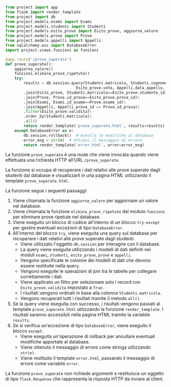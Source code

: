 ```Python
from project import app
from flask import render_template
from project import db
from project.models.esami import Esami
from project.models.studenti import Studenti
from project.models.esito_prove import Esito_prove, aggiorna_valore
from project.models.prove import Prove
from project.models.appelli import Appelli
from sqlalchemy.exc import DatabaseError
import project.views.funzioni as funzioni

@app.route('/prove_superate')
def prove_superate():
    aggiorna_valore()
    funzioni.elimina_prove_ripetute()
    try:
        results = db.session.query(Studenti.matricola, Studenti.cognome_studente, Studenti.nome_studente, Esami.nome_esame, 
                               Esito_prove.voto, Appelli.data_appello, Esito_prove.data_scadenza, Prove.tipo_prova,Esito_prove.validita)\
        .join(Esito_prove, Studenti.matricola==Esito_prove.studente_id)\
        .join(Prove, Prove.id_prova==Esito_prove.prova_id)\
        .join(Esami, Esami.id_esame==Prove.esame_id)\
        .join(Appelli, Appelli.prova_id == Prove.id_prova)\
        .filter(Esito_prove.validita)\
        .order_by(Studenti.matricola)\
        .all()
        return render_template('prove_superate.html', results=results)
    except DatabaseError as e:
        db.session.rollback()  # Annulla le modifiche al database
        error_msg = str(e)  # Ottieni il messaggio di errore
        return render_template('error.html', error=error_msg)
```

La funzione `prove_superate` è una route che viene invocata quando viene effettuata una richiesta HTTP all'URL `/prove_superate`. 

La funzione si occupa di recuperare i dati relativi alle prove superate dagli studenti dal database e visualizzarli in una pagina HTML utilizzando il template `prove_superate.html`.

La funzione segue i seguenti passaggi:

1. Viene chiamata la funzione `aggiorna_valore` per aggiornare un valore nel database.
2. Viene chiamata la funzione `elimina_prove_ripetute` dal modulo `funzioni` per eliminare prove ripetute nel database.
3. Viene eseguito un blocco di codice all'interno di un blocco `try-except` per gestire eventuali eccezioni di tipo `DatabaseError`.
4. All'interno del blocco `try`, viene eseguita una query sul database per recuperare i dati relativi alle prove superate dagli studenti.
    - Viene utilizzato l'oggetto `db.session` per interagire con il database.
    - La query viene eseguita utilizzando i modelli di dati definiti nei moduli `esami`, `studenti`, `esito_prove`, `prove` e `appelli`.
    - Vengono specificate le colonne dei modelli di dati che devono essere restituite nella query.
    - Vengono eseguite le operazioni di join tra le tabelle per collegare correttamente i dati.
    - Viene applicato un filtro per selezionare solo i record con `Esito_prove.validita` impostato a `True`.
    - I risultati vengono ordinati in base alla colonna `Studenti.matricola`.
    - Vengono recuperati tutti i risultati tramite il metodo `all()`.
5. Se la query viene eseguita con successo, i risultati vengono passati al template `prove_superate.html` utilizzando la funzione `render_template`. I risultati saranno accessibili nella pagina HTML tramite la variabile `results`.
6. Se si verifica un'eccezione di tipo `DatabaseError`, viene eseguito il blocco `except`.
    - Viene eseguita un'operazione di rollback per annullare eventuali modifiche apportate al database.
    - Viene ottenuto il messaggio di errore come stringa utilizzando `str(e)`.
    - Viene restituito il template `error.html`, passando il messaggio di errore come variabile `error`.

La funzione `prove_superate` non richiede argomenti e restituisce un oggetto di tipo `flask.Response` che rappresenta la risposta HTTP da inviare al client.